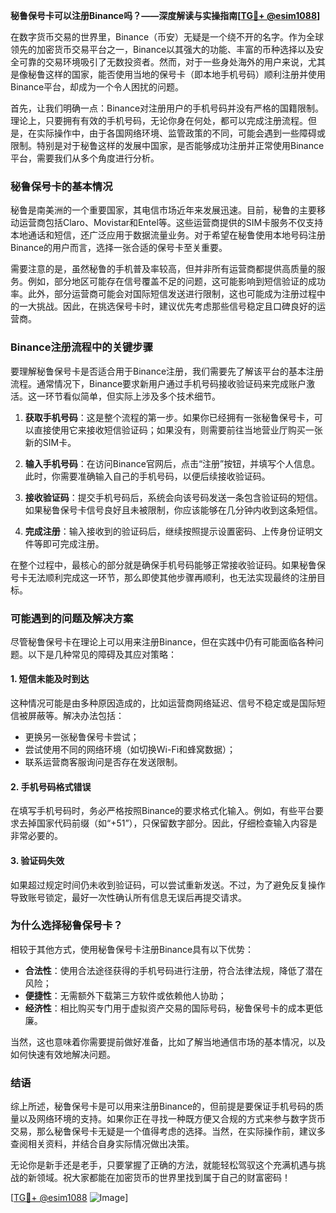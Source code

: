 **秘鲁保号卡可以注册Binance吗？——深度解读与实操指南[[TG💪+ @esim1088](https://t.me/s/esim1088)]**

在数字货币交易的世界里，Binance（币安）无疑是一个绕不开的名字。作为全球领先的加密货币交易平台之一，Binance以其强大的功能、丰富的币种选择以及安全可靠的交易环境吸引了无数投资者。然而，对于一些身处海外的用户来说，尤其是像秘鲁这样的国家，能否使用当地的保号卡（即本地手机号码）顺利注册并使用Binance平台，却成为一个令人困扰的问题。

首先，让我们明确一点：Binance对注册用户的手机号码并没有严格的国籍限制。理论上，只要拥有有效的手机号码，无论你身在何处，都可以完成注册流程。但是，在实际操作中，由于各国网络环境、监管政策的不同，可能会遇到一些障碍或限制。特别是对于秘鲁这样的发展中国家，是否能够成功注册并正常使用Binance平台，需要我们从多个角度进行分析。

### **秘鲁保号卡的基本情况**
秘鲁是南美洲的一个重要国家，其电信市场近年来发展迅速。目前，秘鲁的主要移动运营商包括Claro、Movistar和Entel等。这些运营商提供的SIM卡服务不仅支持本地通话和短信，还广泛应用于数据流量业务。对于希望在秘鲁使用本地号码注册Binance的用户而言，选择一张合适的保号卡至关重要。

需要注意的是，虽然秘鲁的手机普及率较高，但并非所有运营商都提供高质量的服务。例如，部分地区可能存在信号覆盖不足的问题，这可能影响到短信验证的成功率。此外，部分运营商可能会对国际短信发送进行限制，这也可能成为注册过程中的一大挑战。因此，在挑选保号卡时，建议优先考虑那些信号稳定且口碑良好的运营商。

### **Binance注册流程中的关键步骤**
要理解秘鲁保号卡是否适合用于Binance注册，我们需要先了解该平台的基本注册流程。通常情况下，Binance要求新用户通过手机号码接收验证码来完成账户激活。这一环节看似简单，但实际上涉及多个技术细节。

1. **获取手机号码**：这是整个流程的第一步。如果你已经拥有一张秘鲁保号卡，可以直接使用它来接收短信验证码；如果没有，则需要前往当地营业厅购买一张新的SIM卡。
   
2. **输入手机号码**：在访问Binance官网后，点击“注册”按钮，并填写个人信息。此时，你需要准确输入自己的手机号码，以便后续接收验证码。

3. **接收验证码**：提交手机号码后，系统会向该号码发送一条包含验证码的短信。如果秘鲁保号卡信号良好且未被限制，你应该能够在几分钟内收到这条短信。

4. **完成注册**：输入接收到的验证码后，继续按照提示设置密码、上传身份证明文件等即可完成注册。

在整个过程中，最核心的部分就是确保手机号码能够正常接收验证码。如果秘鲁保号卡无法顺利完成这一环节，那么即使其他步骤再顺利，也无法实现最终的注册目标。

### **可能遇到的问题及解决方案**
尽管秘鲁保号卡在理论上可以用来注册Binance，但在实践中仍有可能面临各种问题。以下是几种常见的障碍及其应对策略：

#### **1. 短信未能及时到达**
这种情况可能是由多种原因造成的，比如运营商网络延迟、信号不稳定或是国际短信被屏蔽等。解决办法包括：
- 更换另一张秘鲁保号卡尝试；
- 尝试使用不同的网络环境（如切换Wi-Fi和蜂窝数据）；
- 联系运营商客服询问是否存在发送限制。

#### **2. 手机号码格式错误**
在填写手机号码时，务必严格按照Binance的要求格式化输入。例如，有些平台要求去掉国家代码前缀（如“+51”），只保留数字部分。因此，仔细检查输入内容是非常必要的。

#### **3. 验证码失效**
如果超过规定时间仍未收到验证码，可以尝试重新发送。不过，为了避免反复操作导致账号锁定，最好一次性确认所有信息无误后再提交请求。

### **为什么选择秘鲁保号卡？**
相较于其他方式，使用秘鲁保号卡注册Binance具有以下优势：

- **合法性**：使用合法途径获得的手机号码进行注册，符合法律法规，降低了潜在风险；
- **便捷性**：无需额外下载第三方软件或依赖他人协助；
- **经济性**：相比购买专门用于虚拟资产交易的国际号码，秘鲁保号卡的成本更低廉。

当然，这也意味着你需要提前做好准备，比如了解当地通信市场的基本情况，以及如何快速有效地解决问题。

### **结语**
综上所述，秘鲁保号卡是可以用来注册Binance的，但前提是要保证手机号码的质量以及网络环境的支持。如果你正在寻找一种既方便又合规的方式来参与数字货币交易，那么秘鲁保号卡无疑是一个值得考虑的选择。当然，在实际操作前，建议多查阅相关资料，并结合自身实际情况做出决策。

无论你是新手还是老手，只要掌握了正确的方法，就能轻松驾驭这个充满机遇与挑战的新领域。祝大家都能在加密货币的世界里找到属于自己的财富密码！

[[TG💪+ @esim1088](https://t.me/s/esim1088) ![Image](https://i.postimg.cc/4NQfJmqS/Snipaste-2025-05-13-00-14-12.png)]